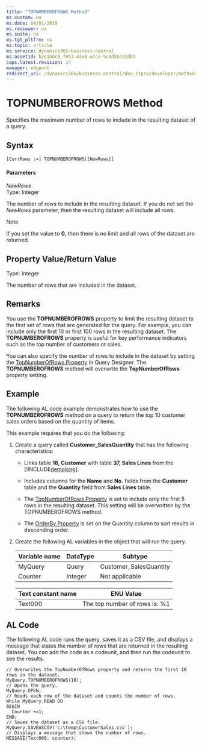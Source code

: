 ```yaml
---
title: "TOPNUMBEROFROWS Method"
ms.custom: na
ms.date: 04/01/2019
ms.reviewer: na
ms.suite: na
ms.tgt_pltfrm: na
ms.topic: article
ms.service: dynamics365-business-central
ms.assetid: b2e1b0cd-f053-43e4-a7ce-9c4d5be22d83
caps.latest.revision: 14
manager: edupont
redirect_url: /dynamics365/business-central/dev-itpro/developer/methods-auto/library
---
```


 

# TOPNUMBEROFROWS Method
Specifies the maximum number of rows to include in the resulting dataset of a query.  
  
## Syntax  
  
```  
[CurrRows :=] TOPNUMBEROFROWS([NewRows]]  
```  
  
#### Parameters  
 *NewRows*  
 Type: Integer  
  
 The number of rows to include in the resulting dataset. If you do not set the *NewRows* parameter, then the resulting dataset will include all rows.  
  
> [!NOTE]  
>  If you set the value to **0**, then there is no limit and all rows of the dataset are returned.  
  
## Property Value/Return Value  
 Type: Integer  
  
 The number of rows that are included in the dataset.  
  
## Remarks  
 You use the **TOPNUMBEROFROWS** property to limit the resulting dataset to the first set of rows that are generated for the query. For example, you can include only the first 10 or first 100 rows in the resulting dataset. The **TOPNUMBEROFROWS** property is useful for key performance indicators such as the top number of customers or sales.  
  
 You can also specify the number of rows to include in the dataset by setting the [TopNumberOfRows Property](../properties/devenv-TopNumberOfRows-Property.md) in Query Designer. The **TOPNUMBEROFROWS** method will overwrite the **TopNumberOfRows** property setting.  
  
## Example  
 The following AL code example demonstrates how to use the **TOPNUMBEROFROWS** method on a query to return the top 10 customer sales orders based on the quantity of items.  
  
 This example requires that you do the following:  
  
1.  Create a query called **Customer\_SalesQuantity** that has the following characteristics:  
  
    -   Links table **18, Customer** with table **37, Sales Lines** from the [!INCLUDE[demolong](../includes/demolong_md.md)].  
  
    -   Includes columns for the **Name** and **No.** fields from the **Customer** table and the **Quantity** field from **Sales Lines** table.  
  
         <!--NAV For step-by-step instructions for creating this query, see [Walkthrough: Creating a Query to Link Two Tables](Walkthrough--Creating-a-Query-to-Link-Two-Tables.md).-->  
  
    -   The [TopNumberOfRows Property](../properties/devenv-TopNumberOfRows-Property.md) is set to include only the first 5 rows in the resulting dataset. This setting will be overwritten by the TOPNUMBEROFROWS method.  
  
    -   The [OrderBy Property](../properties/devenv-OrderBy-Property.md) is set on the Quantity column to sort results in descending order.  
  
2.  Create the following AL variables in the object that will run the query.  
  
    |Variable name|DataType|Subtype|  
    |-------------------|--------------|-------------|  
    |MyQuery|Query|Customer\_SalesQuantity|  
    |Counter|Integer|Not applicable|  
  
    |Text constant name|ENU Value|  
    |------------------------|---------------|  
    |Text000|The top number of rows is: %1|  
  
## AL Code  
 The following AL code runs the query, saves it as a CSV file, and displays a message that states the number of rows that are returned in the resulting dataset. You can add the code as a codeunit, and then run the codeunit to see the results.  
  
```  
// Overwrites the TopNumberOfRows property and returns the first 10 rows in the dataset.  
MyQuery.TOPNUMBEROFROWS(10);  
// Opens the query.  
MyQuery.OPEN;  
// Reads each row of the dataset and counts the number of rows.  
While MyQuery.READ DO  
BEGIN  
  Counter +=1;  
END;  
// Saves the dataset as a CSV file.  
MyQuery.SAVEASCSV('c:\temp\CustomerSales.csv');  
// Displays a message that shows the number of rows.  
MESSAGE(Text000, counter);  
```